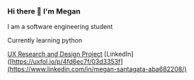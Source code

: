 ### Hi there 👋 I'm Megan
I am a software engineering student

Currently learning python

[UX Research and Design Project](https://uxfol.io/p/4fd6ec7f/03d3353f)
[LinkedIn]([https://uxfol.io/p/4fd6ec7f/03d3353f](https://www.linkedin.com/in/megan-santagata-aba682208/)


<!--
**MegSanta/MegSanta** is a ✨ _special_ ✨ repository because its `README.md` (this file) appears on your GitHub profile.

Here are some ideas to get you started:

- 🔭 I’m currently working on ...
- 🌱 I’m currently learning ...
- 👯 I’m looking to collaborate on ...
- 🤔 I’m looking for help with ...
- 💬 Ask me about ...
- 📫 How to reach me: ...
- 😄 Pronouns: ...
- ⚡ Fun fact: ...
-->
